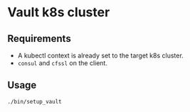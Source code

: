 # Vault k8s cluster

## Requirements

* A kubectl context is already set to the target k8s cluster.
* `consul` and `cfssl` on the client.

## Usage

```
./bin/setup_vault
```
